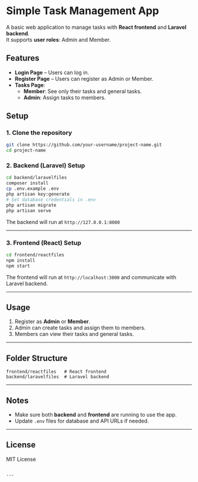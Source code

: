 
# Simple Task Management App

A basic web application to manage tasks with **React frontend** and **Laravel backend**.  
It supports **user roles**: Admin and Member.


## Features

- **Login Page** – Users can log in.  
- **Register Page** – Users can register as Admin or Member.  
- **Tasks Page**:
  - **Member**: See only their tasks and general tasks.  
  - **Admin**: Assign tasks to members.  


## Setup

### 1. Clone the repository
```bash
git clone https://github.com/your-username/project-name.git
cd project-name
````

### 2. Backend (Laravel) Setup

```bash
cd backend/laravelfiles
composer install
cp .env.example .env
php artisan key:generate
# Set database credentials in .env
php artisan migrate
php artisan serve
```

The backend will run at `http://127.0.0.1:8000`

---

### 3. Frontend (React) Setup

```bash
cd frontend/reactfiles
npm install
npm start
```

The frontend will run at `http://localhost:3000` and communicate with Laravel backend.

---

## Usage

1. Register as **Admin** or **Member**.
2. Admin can create tasks and assign them to members.
3. Members can view their tasks and general tasks.

---

## Folder Structure

```
frontend/reactfiles   # React frontend
backend/laravelfiles  # Laravel backend
```

---

## Notes

* Make sure both **backend** and **frontend** are running to use the app.
* Update `.env` files for database and API URLs if needed.

---

## License

MIT License

```

---

